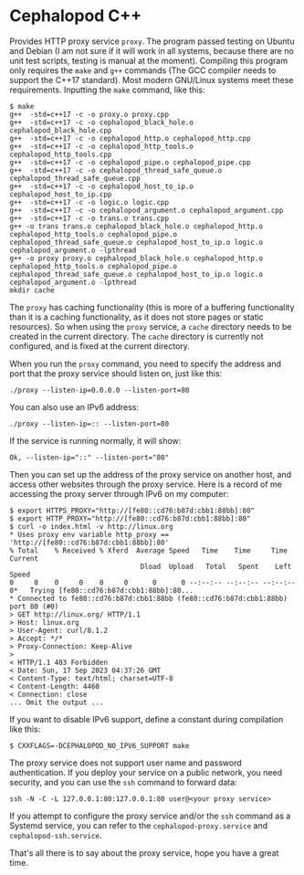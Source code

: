 # Cephalopod C++

Provides HTTP proxy service `proxy`. The program passed testing on Ubuntu and Debian (I am not sure if it will work in all systems, because there are no unit test scripts, testing is manual at the moment). Compiling this program only requires the `make` and `g++` commands (The GCC compiler needs to support the C++17 standard). Most modern GNU/Linux systems meet these requirements. Inputting the `make` command, like this:

    $ make
    g++  -std=c++17 -c -o proxy.o proxy.cpp
    g++  -std=c++17 -c -o cephalopod_black_hole.o cephalopod_black_hole.cpp
    g++  -std=c++17 -c -o cephalopod_http.o cephalopod_http.cpp
    g++  -std=c++17 -c -o cephalopod_http_tools.o cephalopod_http_tools.cpp
    g++  -std=c++17 -c -o cephalopod_pipe.o cephalopod_pipe.cpp
    g++  -std=c++17 -c -o cephalopod_thread_safe_queue.o cephalopod_thread_safe_queue.cpp
    g++  -std=c++17 -c -o cephalopod_host_to_ip.o cephalopod_host_to_ip.cpp
    g++  -std=c++17 -c -o logic.o logic.cpp
    g++  -std=c++17 -c -o cephalopod_argument.o cephalopod_argument.cpp
    g++  -std=c++17 -c -o trans.o trans.cpp
    g++ -o trans trans.o cephalopod_black_hole.o cephalopod_http.o cephalopod_http_tools.o cephalopod_pipe.o cephalopod_thread_safe_queue.o cephalopod_host_to_ip.o logic.o cephalopod_argument.o -lpthread
    g++ -o proxy proxy.o cephalopod_black_hole.o cephalopod_http.o cephalopod_http_tools.o cephalopod_pipe.o cephalopod_thread_safe_queue.o cephalopod_host_to_ip.o logic.o cephalopod_argument.o -lpthread
    mkdir cache

The `proxy` has caching functionality (this is more of a buffering functionality than it is a caching functionality, as it does not store pages or static resources). So when using the `proxy` service, a `cache` directory needs to be created in the current directory. The `cache` directory is currently not configured, and is fixed at the current directory.

When you run the `proxy` command, you need to specify the address and port that the proxy service should listen on, just like this:

    ./proxy --listen-ip=0.0.0.0 --listen-port=80

You can also use an IPv6 address:

    ./proxy --listen-ip=:: --listen-port=80

If the service is running normally, it will show:

    Ok, --listen-ip="::" --listen-port="80"

Then you can set up the address of the proxy service on another host, and access other websites through the proxy service. Here is a record of me accessing the proxy server through IPv6 on my computer:

    $ export HTTPS_PROXY="http://[fe80::cd76:b87d:cbb1:88bb]:80"
    $ export HTTP_PROXY="http://[fe80::cd76:b87d:cbb1:88bb]:80"
    $ curl -o index.html -v http://linux.org
    * Uses proxy env variable http_proxy == 'http://[fe80::cd76:b87d:cbb1:88bb]:80'
    % Total    % Received % Xferd  Average Speed   Time    Time     Time  Current
                                    Dload  Upload   Total   Spent    Left  Speed
    0     0    0     0    0     0      0      0 --:--:-- --:--:-- --:--:--     0*   Trying [fe80::cd76:b87d:cbb1:88bb]:80...
    * Connected to fe80::cd76:b87d:cbb1:88bb (fe80::cd76:b87d:cbb1:88bb) port 80 (#0)
    > GET http://linux.org/ HTTP/1.1
    > Host: linux.org
    > User-Agent: curl/8.1.2
    > Accept: */*
    > Proxy-Connection: Keep-Alive
    >
    < HTTP/1.1 403 Forbidden
    < Date: Sun, 17 Sep 2023 04:37:26 GMT
    < Content-Type: text/html; charset=UTF-8
    < Content-Length: 4460
    < Connection: close
    ... Omit the output ...

If you want to disable IPv6 support, define a constant during compilation like this:

    $ CXXFLAGS=-DCEPHALOPOD_NO_IPV6_SUPPORT make

The proxy service does not support user name and password authentication. If you deploy your service on a public network, you need security, and you can use the `ssh` command to forward data:

    ssh -N -C -L 127.0.0.1:80:127.0.0.1:80 user@<your proxy service>

If you attempt to configure the proxy service and/or the `ssh` command as a Systemd service, you can refer to the `cephalopod-proxy.service` and `cephalopod-ssh.service`.

That's all there is to say about the proxy service, hope you have a great time.
